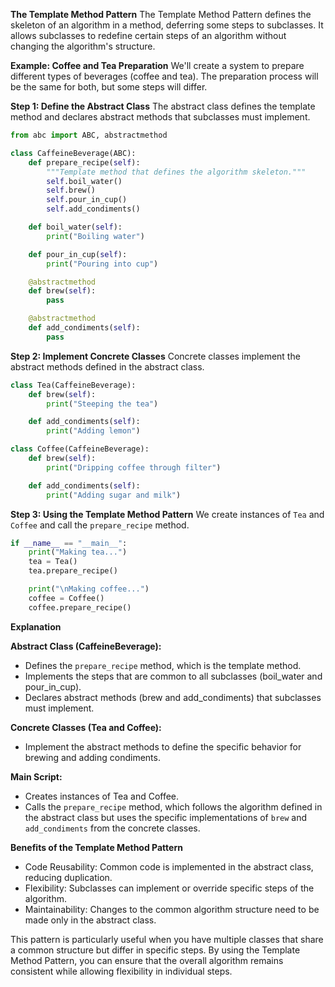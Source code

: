 **The Template Method Pattern**
The Template Method Pattern defines the skeleton of an algorithm in a method, deferring some steps to subclasses. It allows subclasses to redefine certain steps of an algorithm without changing the algorithm's structure.

**Example: Coffee and Tea Preparation**
We'll create a system to prepare different types of beverages (coffee and tea). The preparation process will be the same for both, but some steps will differ.

**Step 1: Define the Abstract Class**
The abstract class defines the template method and declares abstract methods that subclasses must implement.

```python
from abc import ABC, abstractmethod

class CaffeineBeverage(ABC):
    def prepare_recipe(self):
        """Template method that defines the algorithm skeleton."""
        self.boil_water()
        self.brew()
        self.pour_in_cup()
        self.add_condiments()

    def boil_water(self):
        print("Boiling water")

    def pour_in_cup(self):
        print("Pouring into cup")

    @abstractmethod
    def brew(self):
        pass

    @abstractmethod
    def add_condiments(self):
        pass
```

**Step 2: Implement Concrete Classes**
Concrete classes implement the abstract methods defined in the abstract class.

```python
class Tea(CaffeineBeverage):
    def brew(self):
        print("Steeping the tea")

    def add_condiments(self):
        print("Adding lemon")

class Coffee(CaffeineBeverage):
    def brew(self):
        print("Dripping coffee through filter")

    def add_condiments(self):
        print("Adding sugar and milk")
```

**Step 3: Using the Template Method Pattern**
We create instances of `Tea` and `Coffee` and call the `prepare_recipe` method.

```python
if __name__ == "__main__":
    print("Making tea...")
    tea = Tea()
    tea.prepare_recipe()

    print("\nMaking coffee...")
    coffee = Coffee()
    coffee.prepare_recipe()
```

**Explanation**

**Abstract Class (CaffeineBeverage):**

- Defines the `prepare_recipe` method, which is the template method.
- Implements the steps that are common to all subclasses (boil_water and pour_in_cup).
- Declares abstract methods (brew and add_condiments) that subclasses must implement.

**Concrete Classes (Tea and Coffee):**

- Implement the abstract methods to define the specific behavior for brewing and adding condiments.

**Main Script:**

- Creates instances of Tea and Coffee.
- Calls the `prepare_recipe` method, which follows the algorithm defined in the abstract class but uses the specific implementations of `brew` and `add_condiments` from the concrete classes.

**Benefits of the Template Method Pattern**

- Code Reusability: Common code is implemented in the abstract class, reducing duplication.
- Flexibility: Subclasses can implement or override specific steps of the algorithm.
- Maintainability: Changes to the common algorithm structure need to be made only in the abstract class.

This pattern is particularly useful when you have multiple classes that share a common structure but differ in specific steps. By using the Template Method Pattern, you can ensure that the overall algorithm remains consistent while allowing flexibility in individual steps.
